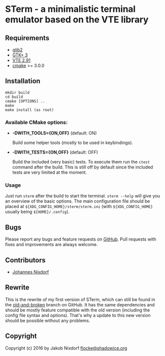 # STerm - a minimalistic terminal emulator based on the VTE library

## Requirements

* [glib2](https://developer.gnome.org/glib/)
* [GTK+ 3](http://www.gtk.org/)
* [VTE 2.91](https://developer.gnome.org/vte/)
* [cmake](https://cmake.org/) >= 3.0.0

## Installation

```
mkdir build
cd build
cmake [OPTIONS] ..
make
make install (as root)
```

### Available CMake options:

* **-DWITH_TOOLS={ON,OFF}** (default: ON)

  Build some helper tools (mostly to be used in keybindings).

* **-DWITH_TESTS={ON,OFF}** (default: OFF)

  Build the included (very basic) tests. To execute them run the `ctest` command after the build.
  This is still off by default since the included tests are very limited at the moment.

### Usage

Just run `sterm` after the build to start the terminal. `sterm --help` will give you an overview of
the basic options. The main configuration file should be placed at
`${XDG_CONFIG_HOME}/sterm/sterm.ini` (with `${XDG_CONFIG_HOME}` usually being `${HOME}/.config`).

## Bugs

Please report any bugs and feature requests on [GitHub](https://github.com/flocke/sterm/issues).
Pull requests with fixes and improvements are always welcome.

## Contributors

* [Johannes Nixdorf](https://github.com/mixi)

## Rewrite

This is the rewrite of my first version of STerm, which can still be found in the
[old-and-broken](https://github.com/flocke/sterm/tree/old-and-broken) branch on GitHub. It has the
same dependencies and should be mostly feature compatible with the old version (including the
config file syntax and options). That's why a update to this new version should be possible without
any problems.

## Copyright

Copyright (c) 2016 by Jakob Nixdorf <flocke@shadowice.org>

